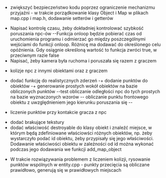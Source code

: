 - zwiększyć bezpieczeństwo kodu poprzez ograniczenie mechanizmu przyjaźni - w trakcie porządkowanie klasy Object i Map w plikach map.cpp i map.h, dodawanie setterów i getterów
+ Napisać kontrolę czasu, żeby dokładniej kontrolować szybkość poruszania npc-ów
--Funkcja onloop będzie pobierać czas od uruchomienia programu i odmierzać go między poszczególnymi wejściami do funkcji onloop. Różnicę ma dodawać do określonego celu opóźnienia. Gdy osiągnie określoną wartość
 to funkcja zwróci true, w przeciwnym razie false
+ Napisać, żeby kamera była ruchoma i poruszała się razem z graczem
- kolizje npc z innymi obiektami oraz z graczem

- dodać funkcję do realistycznych zderzeń
-+ dodanie punktów do obiektów
-+ generowanie prostych wokół obiektów na bazie obliczonych punktów
--test obliczanie odległości npc do tych prostych na bazie wyznaczonych wzorów
-- obliczanie punktu frontowego obiektu z uwzględnieniem jego kierunku poruszania się
--


- liczenie punktów przy kontakcie gracza z npc
+ dodać brakujące tekstury
+ dodać właściwość destroyable do klasy obiekt i znaleźć miejsce, w którym będą zdefiniowane właściowści różnych obiektów, np. żeby wystarczyło podać id obiektu, żeby przypisały się
 jego właściwości. Dodawanie właściwości obiektu w zależności od id można wykonać podczas jego dodawania we funkcji add_map_object

 - W trakcie rozwiązywania problemem z liczeniem kolizji, rysowanie punktów wspólnych w entity.cpp - punkty przecięcia są obliczane prawidłowo, generują się w prawidłowych miejscach

